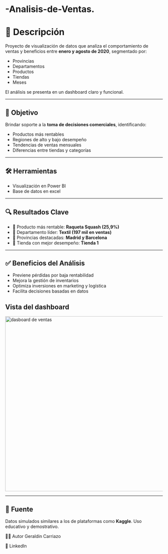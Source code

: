 # -Analisis-de-Ventas.
# 📝 Descripción

Proyecto de visualización de datos que analiza el comportamiento de ventas y beneficios entre **enero y agosto de 2020**, segmentado por:

- Provincias
- Departamentos
- Productos
- Tiendas
- Meses

El análisis se presenta en un dashboard claro y funcional.

---

## 🎯 Objetivo

Brindar soporte a la **toma de decisiones comerciales**, identificando:

- Productos más rentables
- Regiones de alto y bajo desempeño
- Tendencias de ventas mensuales
- Diferencias entre tiendas y categorías

---

## 🛠️ Herramientas

- Visualización en Power BI
- Base de datos en excel

---

## 🔍 Resultados Clave

- 🏅 Producto más rentable: **Raqueta Squash (25,9%)**
- 🛒 Departamento líder: **Textil (197 mil en ventas)**
- 🌆 Provincias destacadas: **Madrid y Barcelona**
- 🏪 Tienda con mejor desempeño: **Tienda 1**

---

## ✅ Beneficios del Análisis

- Previene pérdidas por baja rentabilidad
- Mejora la gestión de inventarios
- Optimiza inversiones en marketing y logística
- Facilita decisiones basadas en datos

## **Vista del  dashboard**
<img width="982" height="559" alt="dasboard de ventas " src="https://github.com/user-attachments/assets/b5ecb6de-1c2d-49c1-a01d-2357411b0c2d" />


---

## 📂 Fuente

Datos simulados similares a los de plataformas como **Kaggle**. Uso educativo y demostrativo.

👩‍💼 Autor Geraldin Carriazo 

🔗 LinkedIn
